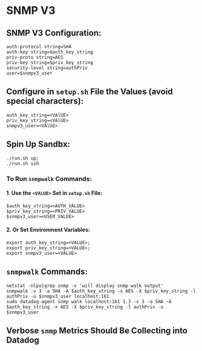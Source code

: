 # SNMP V3

## SNMP V3 Configuration:
```
auth-protocol string=SHA
auth-key string=$auth_key_string
priv-proto string=AES
priv-key string=$priv_key_string 
security-level string=authPriv
user=$snmpv3_user
```

## Configure in `setup.sh` File the Values (avoid special characters):
```
auth_key_string=<VAlUE>
priv_key_string=<VAlUE>
snmpv3_user=<VAlUE>
```

## Spin Up Sandbx:
```
./run.sh up;
./run.sh ssh
```

### To Run `snmpwalk` Commands:

#### 1. Use the `<VALUE>` Set in `setup.sh` File:
```
$auth_key_string=<AUTH_VALUE>
$priv_key_string=<PRIV_VALUE>
$snmpv3_user=<USER_VALUE>
```

#### 2. Or Set Environment Variables:
```
export auth_key_string=<VALUE>;
export priv_key_string=<VALUE>;
export snmpv3_user=<VALUE>
```
## `snmpwalk` Commands:
```
netstat -nlpu|grep snmp -v 'will display snmp walk output'
snmpwalk -v 3 -a SHA -A $auth_key_string -x AES -X $priv_key_string -l authPriv -u $snmpv3_user localhost:161
sudo datadog-agent snmp walk localhost:161 1.3 -v 3 -a SHA -A $auth_key_string -x AES -X $priv_key_string -l authPriv -u $snmpv3_user  
```

##  Verbose `snmp` Metrics Should Be Collecting into Datadog
